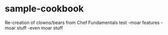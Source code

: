 # sample-cookbook

Re-creation of clowns/bears from Chef Fundamentals
test
-moar features
-moar stuff
-even moar stuff
